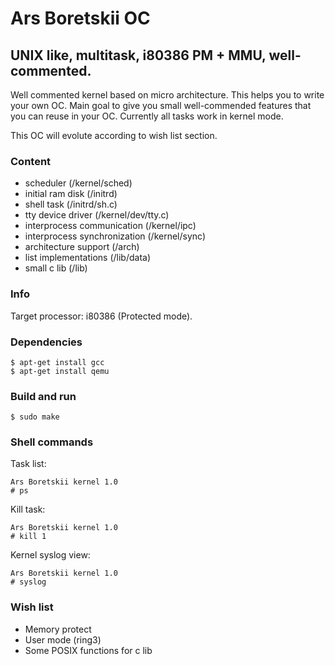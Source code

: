 # Ars Boretskii OC

## UNIX like, multitask, i80386 PM + MMU, well-commented.

Well commented kernel based on micro architecture.
This helps you to write your own OC.
Main goal to give you small well-commended features that you can reuse in your OC.
Currently all tasks work in kernel mode.

This OC will evolute according to wish list section.

### Content

- scheduler (/kernel/sched)
- initial ram disk (/initrd)
- shell task (/initrd/sh.c)
- tty device driver (/kernel/dev/tty.c)
- interprocess communication (/kernel/ipc)
- interprocess synchronization (/kernel/sync)
- architecture support (/arch)
- list implementations (/lib/data)
- small c lib (/lib)

### Info

Target processor: i80386 (Protected mode).

### Dependencies

```
$ apt-get install gcc
$ apt-get install qemu
```

### Build and run

```
$ sudo make
```

### Shell commands

Task list:

```
Ars Boretskii kernel 1.0
# ps
```

Kill task:

```
Ars Boretskii kernel 1.0
# kill 1
```

Kernel syslog view:

```
Ars Boretskii kernel 1.0
# syslog
```

### Wish list

- Memory protect
- User mode (ring3)
- Some POSIX functions for c lib
